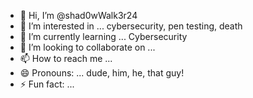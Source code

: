 - 👋 Hi, I’m @shad0wWalk3r24
- 👀 I’m interested in ... cybersecurity, pen testing, death
- 🌱 I’m currently learning ... Cybersecurity
- 💞️ I’m looking to collaborate on ... 
- 📫 How to reach me ... 
- 😄 Pronouns: ... dude, him, he, that guy!
- ⚡ Fun fact: ... 

<!---
shad0wWalk3r24/shad0wWalk3r24 is a ✨ special ✨ repository because its `README.md` (this file) appears on your GitHub profile.
You can click the Preview link to take a look at your changes.
--->
